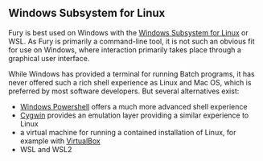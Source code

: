## Windows Subsystem for Linux

Fury is best used on Windows with the
[Windows Subsystem for Linux](https://learn.microsoft.com/en-us/windows/wsl/) or WSL. As Fury is primarily a
command-line tool, it is not such an obvious fit for use on Windows, where interaction primarily takes place
through a graphical user interface.

While Windows has provided a terminal for running Batch programs, it has never offered such a rich shell
experience as Linux and Mac OS, which is preferred by most software developers. But several alternatives
exist:

- [Windows Powershell](https://learn.microsoft.com/en-us/powershell/scripting/overview) offers a much more
  advanced shell experience
- [Cygwin](https://www.cygwin.com/) provides an emulation layer providing a similar experience to Linux
- a virtual machine for running a contained installation of Linux, for example with
  [VirtualBox](https://www.virtualbox.org/)
- WSL and WSL2


